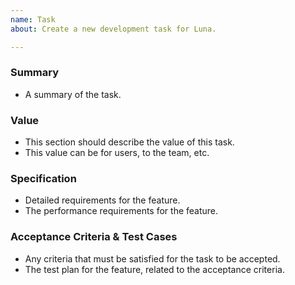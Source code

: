 ```yaml
---
name: Task
about: Create a new development task for Luna.

---
```


### Summary

- A summary of the task.

### Value

- This section should describe the value of this task.
- This value can be for users, to the team, etc.

### Specification

- Detailed requirements for the feature.
- The performance requirements for the feature.

### Acceptance Criteria & Test Cases

- Any criteria that must be satisfied for the task to be accepted.
- The test plan for the feature, related to the acceptance criteria.


